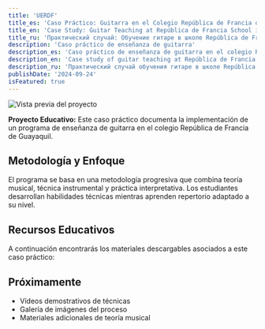 ```yaml
---
title: 'UERDF'
title_es: 'Caso Práctico: Guitarra en el Colegio República de Francia de Guayaquil'
title_en: 'Case Study: Guitar Teaching at República de Francia School in Guayaquil'
title_ru: 'Практический случай: Обучение гитаре в школе República de Francia в Гуаякиле'
description: 'Caso práctico de enseñanza de guitarra'
description_es: 'Caso práctico de enseñanza de guitarra en el colegio República de Francia de Guayaquil, with downloadable materials and interactive resources for students.'
description_en: 'Case study of guitar teaching at República de Francia School in Guayaquil, with downloadable materials and interactive resources for students.'
description_ru: 'Практический случай обучения гитаре в школе República de Francia в Гуаякиле, с загружаемыми материалами и интерактивными ресурсами для студентов.'
publishDate: '2024-09-24'
isFeatured: true
---
```


![Vista previa del proyecto](/project-1.jpg)

**Proyecto Educativo:** Este caso práctico documenta la implementación de un programa de enseñanza de guitarra en el colegio República de Francia de Guayaquil.

## Metodología y Enfoque

El programa se basa en una metodología progresiva que combina teoría musical, técnica instrumental y práctica interpretativa. Los estudiantes desarrollan habilidades técnicas mientras aprenden repertorio adaptado a su nivel.

## Recursos Educativos

A continuación encontrarás los materiales descargables asociados a este caso práctico:

## Próximamente

- Vídeos demostrativos de técnicas
- Galería de imágenes del proceso
- Materiales adicionales de teoría musical
